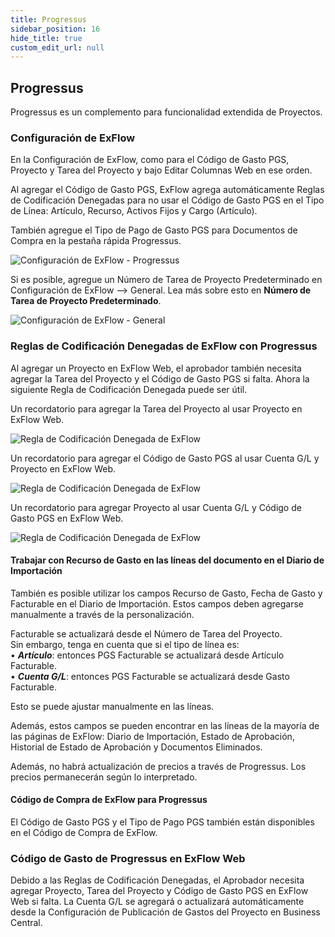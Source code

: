 ```yaml
---
title: Progressus
sidebar_position: 16
hide_title: true
custom_edit_url: null
---
```

## Progressus

Progressus es un complemento para funcionalidad extendida de Proyectos.

### Configuración de ExFlow

En la Configuración de ExFlow, como para el Código de Gasto PGS, Proyecto y Tarea del Proyecto y bajo Editar Columnas Web en ese orden.

Al agregar el Código de Gasto PGS, ExFlow agrega automáticamente Reglas de Codificación Denegadas para no usar el Código de Gasto PGS en el Tipo de Línea: Artículo, Recurso, Activos Fijos y Cargo (Artículo).

También agregue el Tipo de Pago de Gasto PGS para Documentos de Compra en la pestaña rápida Progressus.

![Configuración de ExFlow - Progressus](@site/static/img/media/exflow-setup-progressus-001.png)

Si es posible, agregue un Número de Tarea de Proyecto Predeterminado en Configuración de ExFlow --> General. Lea más sobre esto en **Número de Tarea de Proyecto Predeterminado**.

![Configuración de ExFlow - General](@site/static/img/media/exflow-setup-general-005.png)

### Reglas de Codificación Denegadas de ExFlow con Progressus

Al agregar un Proyecto en ExFlow Web, el aprobador también necesita agregar la Tarea del Proyecto y el Código de Gasto PGS si falta. Ahora la siguiente Regla de Codificación Denegada puede ser útil.

Un recordatorio para agregar la Tarea del Proyecto al usar Proyecto en ExFlow Web.

![Regla de Codificación Denegada de ExFlow](@site/static/img/media/image371.png)

Un recordatorio para agregar el Código de Gasto PGS al usar Cuenta G/L y Proyecto en ExFlow Web.

![Regla de Codificación Denegada de ExFlow](@site/static/img/media/image372.png)

Un recordatorio para agregar Proyecto al usar Cuenta G/L y Código de Gasto PGS en ExFlow Web.

![Regla de Codificación Denegada de ExFlow](@site/static/img/media/image373.png)

#### Trabajar con Recurso de Gasto en las líneas del documento en el Diario de Importación
También es posible utilizar los campos Recurso de Gasto, Fecha de Gasto y Facturable en el Diario de Importación. Estos campos deben agregarse manualmente a través de la personalización.

Facturable se actualizará desde el Número de Tarea del Proyecto. <br/>
Sin embargo, tenga en cuenta que si el tipo de línea es:<br/>
•	***Artículo***: entonces PGS Facturable se actualizará desde Artículo Facturable. <br/>
•	***Cuenta G/L***: entonces PGS Facturable se actualizará desde Gasto Facturable. <br/>

Esto se puede ajustar manualmente en las líneas. <br/>

Además, estos campos se pueden encontrar en las líneas de la mayoría de las páginas de ExFlow: Diario de Importación, Estado de Aprobación, Historial de Estado de Aprobación y Documentos Eliminados.

Además, no habrá actualización de precios a través de Progressus. Los precios permanecerán según lo interpretado.

#### Código de Compra de ExFlow para Progressus

El Código de Gasto PGS y el Tipo de Pago PGS también están disponibles en el Código de Compra de ExFlow.

### Código de Gasto de Progressus en ExFlow Web

Debido a las Reglas de Codificación Denegadas, el Aprobador necesita agregar Proyecto, Tarea del Proyecto y Código de Gasto PGS en ExFlow Web si falta. La Cuenta G/L se agregará o actualizará automáticamente desde la Configuración de Publicación de Gastos del Proyecto en Business Central.